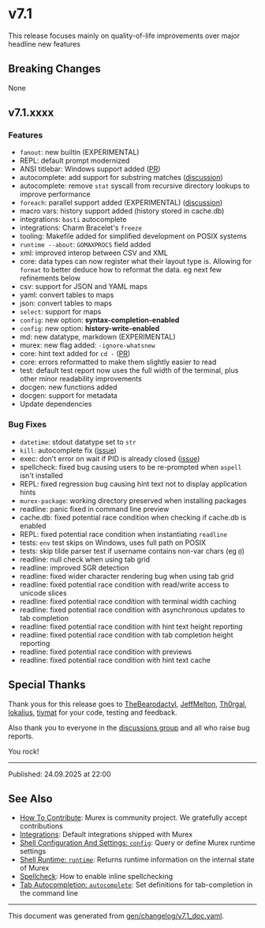 # v7.1

This release focuses mainly on quality-of-life improvements over major headline new features

## Breaking Changes

None

## v7.1.xxxx

### Features

* `fanout`: new builtin (EXPERIMENTAL)
* REPL: default prompt modernized
* ANSI titlebar: Windows support added ([PR](https://github.com/lmorg/murex/pull/931))
* autocomplete: add support for substring matches ([discussion](https://github.com/lmorg/murex/discussions/934))
* autocomplete: remove `stat` syscall from recursive directory lookups to improve performance
* `foreach`: parallel support added (EXPERIMENTAL) ([discussion](https://github.com/lmorg/murex/discussions/933))
* macro vars: history support added (history stored in cache.db)
* integrations: `basti` autocomplete
* integrations: Charm Bracelet's `freeze`
* tooling: Makefile added for simplified development on POSIX systems
* `runtime --about`: `GOMAXPROCS` field added
* xml: improved interop between CSV and XML
* core: data types can now register what their layout type is. Allowing for `format` to better deduce how to reformat the data. eg next few refinements below
* csv: support for JSON and YAML maps
* yaml: convert tables to maps
* json: convert tables to maps
* `select`: support for maps
* `config`: new option: **syntax-completion-enabled**
* `config`: new option: **history-write-enabled**
* md: new datatype, markdown (EXPERIMENTAL)
* murex: new flag added: `-ignore-whatsnew`
* core: hint text added for `cd -` ([PR](https://github.com/lmorg/murex/pull/951))
* core: errors reformatted to make them slightly easier to read
* test: default test report now uses the full width of the terminal, plus other minor readability improvements
* docgen: new functions added
* docgen: support for metadata
* Update dependencies

### Bug Fixes

* `datetime`: stdout datatype set to `str`
* `kill`: autocomplete fix ([issue](https://github.com/lmorg/murex/issues/949))
* exec: don't error on wait if PID is already closed ([issue](https://github.com/lmorg/murex/issues/946))
* spellcheck: fixed bug causing users to be re-prompted when `aspell` isn't installed
* REPL: fixed regression bug causing hint text not to display application hints
* `murex-package`: working directory preserved when installing packages
* readline: panic fixed in command line preview
* cache.db: fixed potential race condition when checking if cache.db is enabled
* REPL: fixed potential race condition when instantiating `readline`
* tests: `env` test skips on Windows, uses full path on POSIX
* tests: skip tilde parser test if username contains non-var chars (eg `@`)
* readline: null check when using tab grid
* readline: improved SGR detection
* readline: fixed wider character rendering bug when using tab grid
* readline: fixed potential race condition with read/write access to unicode slices
* readline: fixed potential race condition with terminal width caching
* readline: fixed potential race condition with asynchronous updates to tab completion
* readline: fixed potential race condition with hint text height reporting
* readline: fixed potential race condition with tab completion height reporting
* readline: fixed potential race condition with previews
* readline: fixed potential race condition with hint text cache

## Special Thanks

Thank yous for this release goes to [TheBearodactyl](https://github.com/TheBearodactyl), [JeffMelton](https://github.com/JeffMelton), [Th0rgal](https://github.com/Th0rgal), [lokalius](https://github.com/lokalius), [tiymat](https://github.com/tiymat) for your code, testing and feedback.

Also thank you to everyone in the [discussions group](https://github.com/lmorg/murex/discussions) and all who raise bug reports.

You rock!

<hr>

Published: 24.09.2025 at 22:00

## See Also

* [How To Contribute](../Murex/CONTRIBUTING.md):
  Murex is community project. We gratefully accept contributions
* [Integrations](../user-guide/integrations.md):
  Default integrations shipped with Murex
* [Shell Configuration And Settings: `config`](../commands/config.md):
  Query or define Murex runtime settings
* [Shell Runtime: `runtime`](../commands/runtime.md):
  Returns runtime information on the internal state of Murex
* [Spellcheck](../integrations/spellcheck.md):
  How to enable inline spellchecking
* [Tab Autocompletion: `autocomplete`](../commands/autocomplete.md):
  Set definitions for tab-completion in the command line

<hr/>

This document was generated from [gen/changelog/v7.1_doc.yaml](https://github.com/lmorg/murex/blob/master/gen/changelog/v7.1_doc.yaml).